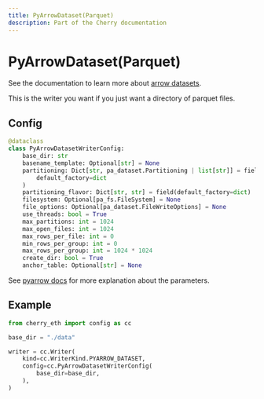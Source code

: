 ```yaml
---
title: PyArrowDataset(Parquet)
description: Part of the Cherry documentation
---
```


# PyArrowDataset(Parquet)

See the documentation to learn more about [arrow datasets](https://arrow.apache.org/docs/python/dataset.html).

This is the writer you want if you just want a directory of parquet files.

## Config

```python
@dataclass
class PyArrowDatasetWriterConfig:
    base_dir: str
    basename_template: Optional[str] = None
    partitioning: Dict[str, pa_dataset.Partitioning | list[str]] = field(
        default_factory=dict
    )
    partitioning_flavor: Dict[str, str] = field(default_factory=dict)
    filesystem: Optional[pa_fs.FileSystem] = None
    file_options: Optional[pa_dataset.FileWriteOptions] = None
    use_threads: bool = True
    max_partitions: int = 1024
    max_open_files: int = 1024
    max_rows_per_file: int = 0
    min_rows_per_group: int = 0
    max_rows_per_group: int = 1024 * 1024
    create_dir: bool = True
    anchor_table: Optional[str] = None
```

See [pyarrow docs](https://arrow.apache.org/docs/python/generated/pyarrow.dataset.write_dataset.html#pyarrow.dataset.write_dataset) for more explanation about the parameters.

## Example

```python
from cherry_eth import config as cc

base_dir = "./data"

writer = cc.Writer(
    kind=cc.WriterKind.PYARROW_DATASET,
    config=cc.PyArrowDatasetWriterConfig(
        base_dir=base_dir,
    ),
)
```
